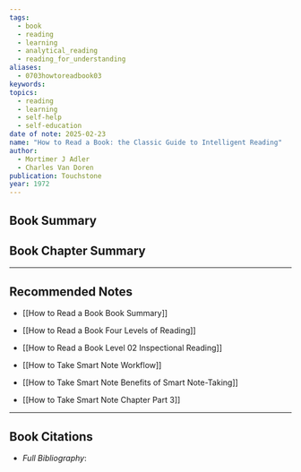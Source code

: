 ```yaml
---
tags:
  - book
  - reading
  - learning
  - analytical_reading
  - reading_for_understanding
aliases:
  - 0703howtoreadbook03
keywords: 
topics:
  - reading
  - learning
  - self-help
  - self-education
date of note: 2025-02-23
name: "How to Read a Book: the Classic Guide to Intelligent Reading"
author:
  - Mortimer J Adler
  - Charles Van Doren
publication: Touchstone
year: 1972
---
```


## Book Summary



## Book Chapter Summary





-----------
##  Recommended Notes

- [[How to Read a Book Book Summary]]
- [[How to Read a Book Four Levels of Reading]]
- [[How to Read a Book Level 02 Inspectional Reading]]


- [[How to Take Smart Note Workflow]]
- [[How to Take Smart Note Benefits of Smart Note-Taking]]
- [[How to Take Smart Note Chapter Part 3]]



----------
## Book Citations

- *Full Bibliography*:


